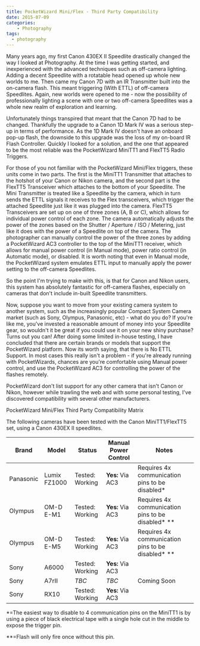 ```yaml
---
title: PocketWizard Mini/Flex - Third Party Compatibility
date: 2015-07-09
categories:
    - Photography
tags: 
  - photography
---
```


Many years ago, my first Canon 430EX II Speedlite drastically changed the way I looked at Photography. At the time I was getting started, and inexperienced with the advanced techniques such as off-camera lighting. Adding a decent Speedlite with a rotatable head opened up whole new worlds to me. Then came my Canon 7D with an IR Transmitter built into the on-camera flash. This meant triggering (With ETTL) of off-camera Speedlites. Again, new worlds were opened to me - now the possibility of professionally lighting a scene with one or two off-camera Speedlites was a whole new realm of exploration and learning.

Unfortunately things transpired that meant that the Canon 7D had to be changed. Thankfully the upgrade to a Canon 1D Mark IV was a serious step-up in terms of performance. As the 1D Mark IV doesn't have an onboard pop-up flash, the downside to this upgrade was the loss of my on-board IR Flash Controller. Quickly I looked for a solution, and the one that appeared to be the most reliable was the PocketWizard MiniTT1 and FlexTT5 Radio Triggers.

For those of you not familiar with the PocketWizard Mini/Flex triggers, these units come in two parts. The first is the MiniTT1 Transmitter that attaches to the hotshot of your Canon or Nikon camera, and the second part is the FlexTT5 Transceiver which attaches to the bottom of your Speedlite. The Mini Transmitter is treated like a Speedlite by the camera, which in turn sends the ETTL signals it receives to the Flex transceivers, which trigger the attached Speedlite just like it was plugged into the camera. FlexTT5 Transceivers are set up on one of three zones (A, B or C), which allows for individual power control of each zone. The camera automatically adjusts the power of the zones based on the Shutter / Aperture / ISO / Metering, just like it does with the power of a Speedlite on top of the camera. The photographer can manually control the power of the three zones by adding a PocketWizard AC3 controller to the top of the MiniTT1 receiver, which allows for manual power control (in Manual mode), power ratio control (in Automatic mode), or disabled. It is worth noting that even in Manual mode, the PocketWizard system emulates ETTL input to manually apply the power setting to the off-camera Speedlites.

So the point I'm trying to make with this, is that for Canon and Nikon users, this system has absolutely fantastic for off-camera flashes, especially on cameras that don't include in-built Speedlite transmitters.

Now, suppose you want to move from your existing camera system to another system, such as the increasingly popular Compact System Camera market (such as Sony, Olympus, Panasonic, etc) - what do you do? If you're like me, you've invested a reasonable amount of money into your Speedlite gear, so wouldn't it be great if you could use it on your new shiny purchase? Turns out you can! After doing some limited in-house testing, I have concluded that there are certain brands or models that support the PocketWizard platform. Now its worth saying, that there is No ETTL Support. In most cases this really isn't a problem - if you're already running with PocketWizards, chances are you're comfortable using Manual power control, and use the PocketWizard AC3 for controlling the power of the flashes remotely.

PocketWizard don't list support for any other camera that isn't Canon or Nikon, however while trawling the web and with some personal testing, I've discovered compatibility with several other manufacturers.

PocketWizard Mini/Flex Third Party Compatibility Matrix

The following cameras have been tested with the Canon MiniTT1/FlexTT5 set, using a Canon 430EX II speedlites.

| Brand     | Model        | Status          | Manual Power Control     | Notes                                             |
| --------- | ------------ | --------------- | ------------------------ | ------------------------------------------------- |
| Panasonic | Lumix FZ1000 | Tested: Working | **Yes:** Via AC3         | Requires 4x communication pins to be disabled*    |
| Olympus   | OM-D E-M1    | Tested: Working | **Yes:** Via AC3         | Requires 4x communication pins to be disabled* ** |
| Olympus   | OM-D E-M5    | Tested: Working | **Yes:** Via AC3         | Requires 4x communication pins to be disabled* ** |
| Sony      | A6000        | Tested: Working | **Yes:** Via AC3         |                                                   |
| Sony      | A7rII        | *TBC*           | *TBC*                    | Coming Soon                                       |
| Sony      | RX10         | Tested: Working | **Yes:** Via AC3         |                                                   |

*=The easiest way to disable to 4 communication pins on the MiniTT1 is by using a piece of black electrical tape with a single hole cut in the middle to expose the trigger pin.

**=Flash will only fire once without this pin.